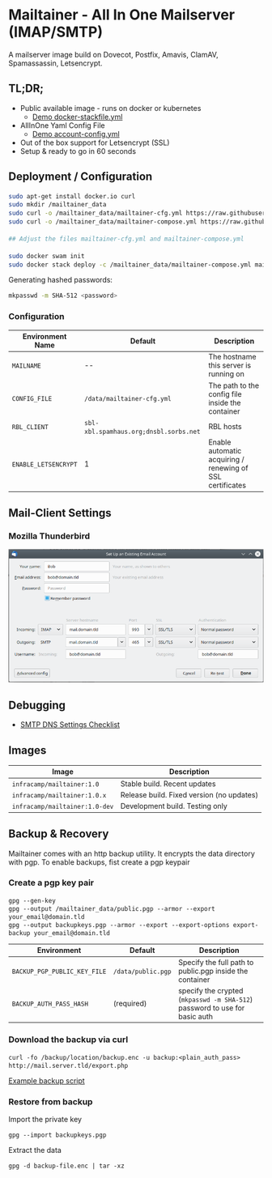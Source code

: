 # Mailtainer - All In One Mailserver (IMAP/SMTP)

A mailserver image build on Dovecot, Postfix, Amavis, ClamAV, Spamassassin, 
Letsencrypt. 

## TL;DR;

- Public available image - runs on docker or kubernetes
    - [Demo docker-stackfile.yml](doc/mailtainer-compose.yml)
- AllInOne Yaml Config File
    - [Demo account-config.yml](doc/mailtainer-cfg.yml)
- Out of the box support for Letsencrypt (SSL)
- Setup & ready to go in 60 seconds

## Deployment / Configuration



```bash
sudo apt-get install docker.io curl
sudo mkdir /mailtainer_data
sudo curl -o /mailtainer_data/mailtainer-cfg.yml https://raw.githubusercontent.com/infracamp/mailtainer/master/doc/mailtainer-cfg.yml
sudo curl -o /mailtainer_data/mailtainer-compose.yml https://raw.githubusercontent.com/infracamp/mailtainer/master/doc/mailtainer-compose.yml

## Adjust the files mailtainer-cfg.yml and mailtainer-compose.yml

sudo docker swam init
sudo docker stack deploy -c /mailtainer_data/mailtainer-compose.yml mailtainer  
```

Generating hashed passwords:

```bash
mkpasswd -m SHA-512 <password>
```

### Configuration

| Environment Name | Default | Description |
|------------------|-------------|---------|
| `MAILNAME`       | --          | The hostname this server is running on                           |
| `CONFIG_FILE`    | `/data/mailtainer-cfg.yml` | The path to the config file inside the container  |
| `RBL_CLIENT`     | `sbl-xbl.spamhaus.org;dnsbl.sorbs.net` | RBL hosts |
| `ENABLE_LETSENCRYPT` | 1   | Enable automatic acquiring / renewing of SSL certificates |

## Mail-Client Settings

### Mozilla Thunderbird

![Settings](doc/settings-thunderbird.png)



## Debugging

- [SMTP DNS Settings Checklist](doc/checklist-mail-config.md)





## Images

| Image                            | Description                                |
|----------------------------------|--------------------------------------------|
| `infracamp/mailtainer:1.0`       | Stable build. Recent updates               |
| `infracamp/mailtainer:1.0.x`     | Release build. Fixed version (no updates)  |
| `infracamp/mailtainer:1.0-dev`   | Development build. Testing only            |

## Backup & Recovery

Mailtainer comes with an http backup utility. It encrypts the
data directory with pgp. To enable backups, fist create a pgp keypair


### Create a pgp key pair

```
gpg --gen-key
gpg --output /mailtainer_data/public.pgp --armor --export your_email@domain.tld
gpg --output backupkeys.pgp --armor --export --export-options export-backup your_email@domain.tld
```

| Environment                       | Default               | Description    |
|-----------------------------------|-----------------------|--------------------|
| `BACKUP_PGP_PUBLIC_KEY_FILE`      | `/data/public.pgp`    | Specify the full path to public.pgp inside the container | 
| `BACKUP_AUTH_PASS_HASH`           | (required)            | specify the crypted (`mkpasswd -m SHA-512`) password to use for basic auth |


### Download the backup via curl

```
curl -fo /backup/location/backup.enc -u backup:<plain_auth_pass> http://mail.server.tld/export.php
```

[Example backup script](doc/backup-script.sh)

### Restore from backup

Import the private key
```
gpg --import backupkeys.pgp
```

Extract the data

```
gpg -d backup-file.enc | tar -xz
```



